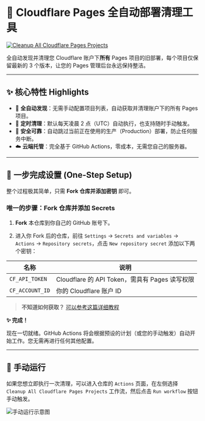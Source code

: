 # 🧹 Cloudflare Pages 全自动部署清理工具
[![Cleanup All Cloudflare Pages Projects](https://github.com/QiaoGT/del-cf-deploy/actions/workflows/cleanup.yml/badge.svg)](https://github.com/QiaoGT/del-cf-deploy/actions/workflows/cleanup.yml)

全自动发现并清理您 Cloudflare 账户下**所有** Pages 项目的旧部署，每个项目仅保留最新的 3 个版本，让您的 Pages 管理后台永远保持整洁。

---

## ✨ 核心特性 Highlights

- 🤖 **全自动发现**：无需手动配置项目列表，自动获取并清理账户下的所有 Pages 项目。
- 🧹 **定时清理**：默认每天凌晨 2 点（UTC）自动执行，也支持随时手动触发。
- 🔐 **安全可靠**：自动跳过当前正在使用的生产（Production）部署，防止任何服务中断。
- ☁️ **云端托管**：完全基于 GitHub Actions，零成本，无需您自己的服务器。

---

## 🚀 一步完成设置 (One-Step Setup)

整个过程极其简单，只需 **Fork 仓库并添加密钥** 即可。

### 唯一的步骤：Fork 仓库并添加 Secrets

1.  **Fork** 本仓库到你自己的 GitHub 账号下。

2.  进入你 Fork 后的仓库，前往 `Settings` → `Secrets and variables` → `Actions` → `Repository secrets`，点击 `New repository secret` 添加以下两个密钥：

| 名称             | 说明                                |
|------------------|-------------------------------------|
| `CF_API_TOKEN`   | Cloudflare 的 API Token，需具有 Pages 读写权限 |
| `CF_ACCOUNT_ID`  | 你的 Cloudflare 账户 ID               |

> **不知道如何获取？** [可以参考这篇详细教程](https://wobshare.us.kg/del-cf-deploy)

**✨ 完成！**

现在一切就绪。GitHub Actions 将会根据预设的计划（或您的手动触发）自动开始工作。您无需再进行任何其他配置。

---

## 🔰 手动运行

如果您想立即执行一次清理，可以进入仓库的 `Actions` 页面，在左侧选择 `Cleanup All Cloudflare Pages Projects` 工作流，然后点击 `Run workflow` 按钮手动触发。

![手动运行示意图](https://gcore.jsdelivr.net/gh/wob-21/Cloud-storage@main/image/34.png)
